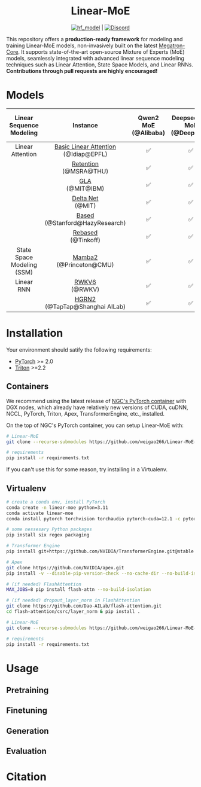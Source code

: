 
<div align="center">

# Linear-MoE

[![hf_model](https://img.shields.io/badge/🤗-Models-blue.svg)](https://huggingface.co/xxx) | [![Discord](https://img.shields.io/badge/Discord-%235865F2.svg?&logo=discord&logoColor=white)](https://discord.gg/xxx)
</div>

This repository offers a **production-ready framework** for modeling and training Linear-MoE models, non-invasively built on the latest [Megatron-Core](https://github.com/NVIDIA/Megatron-LM). It supports state-of-the-art open-source Mixture of Experts (MoE) models, seamlessly integrated with advanced linear sequence modeling techniques such as Linear Attention, State Space Models, and Linear RNNs. **Contributions through pull requests are highly encouraged!**

<!-- <div align="center">
  <img width="400" alt="image" src="https://github.com/xxx">
</div> -->

# Models

|   Linear Sequence Modeling  |  Instance  |  Qwen2 MoE (@Alibaba)  |    Deepseek v2 MoE (@Deepseek)       |    Mixtral MoE (@Mistral AI)   |
| :-----: | :----------------------------: | :----------------------------: | :---------------------------------------------------------------------------------------: | :------------------------------------------------------------------------------------------------: |
| Linear Attention |       [Basic Linear Attention](https://arxiv.org/abs/2006.16236) <br> (@Idiap@EPFL)       | ✅ |          ✅          |     ✅      |
|  |       [Retention](https://arxiv.org/abs/2307.08621) <br> (@MSRA@THU)       | ✅ |          ✅          |     ✅      |
|  |         [GLA](https://arxiv.org/abs/2312.06635)  <br> (@MIT@IBM)         | ✅ |     ✅      |    ✅       |
|  |           [Delta Net](https://arxiv.org/abs/2102.11174) <br> (@MIT)            | ✅ |    ✅    |     ✅      |
|  | [Based](https://hazyresearch.stanford.edu/blog/2023-12-11-zoology2-based) <br> (@Stanford@HazyResearch) | ✅ |      ✅      |      ✅     | 
|  |            [Rebased](https://arxiv.org/abs/2402.10644) <br> (@Tinkoff)            | ✅ |  ✅  |      ✅     |
| State Space Modeling (SSM) |             [Mamba2](https://arxiv.org/abs/2405.21060) <br> (@Princeton@CMU)              | ✅ | ✅  |      |
| Linear RNN |             [RWKV6](https://arxiv.org/abs/2404.05892) <br> (@RWKV)              |  ✅  |   ✅   |    ✅    |
|  |             [HGRN2](https://arxiv.org/abs/2404.07904) <br> (@TapTap@Shanghai AILab)             | ✅ |   ✅   |   ✅   |  



# Installation

Your environment should satify the following requirements:

- [PyTorch](https://pytorch.org/) >= 2.0
- [Triton](https://github.com/openai/triton) >=2.2

## Containers
We recommend using the latest release of [NGC's PyTorch container](https://ngc.nvidia.com/catalog/containers/nvidia:pytorch) with DGX nodes, which already have relatively new versions of CUDA, cuDNN, NCCL, PyTorch, Triton, Apex, TransformerEngine, etc., installed.

On the top of NGC's PyTorch container, you can setup Linear-MoE with:
```bash
# Linear-MoE 
git clone --recurse-submodules https://github.com/weigao266/Linear-MoE-public.git

# requirements
pip install -r requirements.txt
```

If you can't use this for some reason, try installing in a Virtualenv.

## Virtualenv

```bash
# create a conda env, install PyTorch
conda create -n linear-moe python=3.11
conda activate linear-moe
conda install pytorch torchvision torchaudio pytorch-cuda=12.1 -c pytorch -c nvidia

# some nessesary Python packages
pip install six regex packaging

# Transformer Engine
pip install git+https://github.com/NVIDIA/TransformerEngine.git@stable

# Apex
git clone https://github.com/NVIDIA/apex.git
pip install -v --disable-pip-version-check --no-cache-dir --no-build-isolation --config-settings "--build-option=--cpp_ext" --config-settings "--build-option=--cuda_ext" ./

# (if needed) FlashAttention
MAX_JOBS=8 pip install flash-attn --no-build-isolation

# (if needed) dropout_layer_norm in FlashAttention
git clone https://github.com/Dao-AILab/flash-attention.git
cd flash-attention/csrc/layer_norm & pip install .

# Linear-MoE 
git clone --recurse-submodules https://github.com/weigao266/Linear-MoE-public.git

# requirements
pip install -r requirements.txt
```

# Usage

## Pretraining

## Finetuning

## Generation

## Evaluation


# Citation
<!-- If you find this repo useful, please consider citing our works:
```bib

``` -->